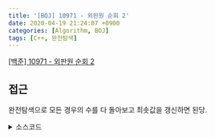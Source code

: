 ```yaml
---
title: '[BOJ] 10971 - 외판원 순회 2'
date: 2020-04-19 21:24:07 +0900
categories: [Algorithm, BOJ]
tags: [C++, 완전탐색]
---
```


[[백준] 10971 - 외판원 순회 2](https://www.acmicpc.net/problem/10971)

## 접근
완전탐색으로 모든 경우의 수를 다 돌아보고 최솟값을 갱신하면 된당.

<details>
  <summary> 소스코드 </summary>
    <div markdown="1">

```c++
#include <iostream>
#include <algorithm>
#define INF 987654321
using namespace std;

int dist[15][15], n;
bool visited[15];

int tsp(int now, int cnt) {
	// 다음 도시로 모두 탐색하고 그중 가장 짧은 경로를 선택
	if (cnt == n) {
		return dist[now][1] ? dist[now][1] : INF;
	}
	int rtn = INF;
	visited[now] = true;
	for (int i = 1; i <= n; i++) {
		if (visited[i] || !dist[now][i]) continue;
		rtn = min(rtn, dist[now][i] + tsp(i, cnt + 1));
	}
	visited[now] = false;
	return rtn;
}

int main(void) {
	scanf("%d", &n);
	for (int i = 1; i <= n; i++) {
		for (int j = 1; j <= n; j++) {
			scanf("%d", dist[i] + j);
		}
	}

	printf("%d", tsp(1, 1));
	return 0;
}
```

</div>
</details>